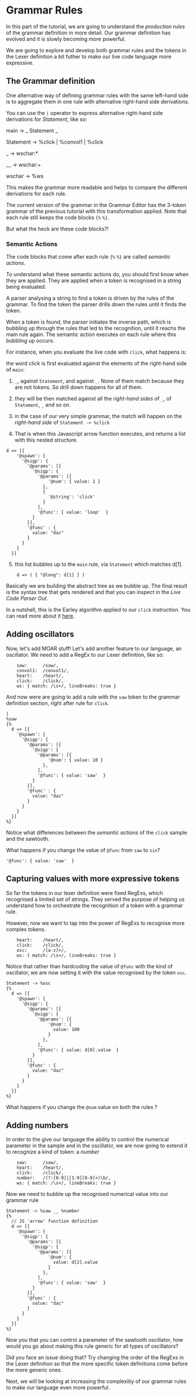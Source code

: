 # Grammar Rules
 
In this part of the tutorial, we are going to understand the *production rules* of the  grammar definition in more detail. Our grammar definition has evolved and it is slowly becoming more powerful. 

We are going to explore and develop both grammar rules and the tokens in the Lexer definition a bit futher to make our live code language more expressive. 


## The Grammar definition

One alternative way of defining grammar rules with the same left-hand side is to aggregate them in one rule with alternative right-hand side derivations. 

You can use the `|` operator to express alternative right-hand side derivations for *Statement*, like so:

main -> _ Statement _

Statement -> %click 
|
%convol1
|
%click

_  -> wschar:*

__ -> wschar:+

wschar -> %ws

This makes the grammar more readable and helps to compare the different derivations for each rule. 

The current version of the grammar in the Grammar Editor has the 3-token grammar of the previous tutorial with this transformation applied. Note that each rule still keeps the code blocks `{%` `%}`.

But what the heck are these code blocks?! 

### Semantic Actions 

The code blocks that come after each rule `{%` `%}` are called *semantic actions*. 

To understand what these semantic actions do, you should first know when they are applied. They are applied when a token is recognised in a string being evaluated.

A parser analysing a string to find a token is driven by the rules of the grammar. To find the token the parser drills down the rules until it finds the token.

When a token is found, the parser initiates the inverse path, which is bubbling up through the rules that led to the recognition, until it reachs the main rule again. The semantic action executes on each rule where this bubbling up occurs.

For instance, when you evaluate the live code with `click`, what happens is:

the word click is first evaluated against the elements of the right-hand side of `main`:

1. `_`, against `Statement`, and against `_`. None of them match because they are not tokens. So drill down happens for all of them.

2. they will be then matched against all the *right-hand sides* of `_`, of `Statement`, `_` and so on.

3. in the case of our very simple grammar, the match will happen on the *right-hand side* of `Statement -> %click`

4. That is when this Javascript arrow function executes, and returns a list with this nested structure.
```
d => [{
    '@spawn': {
      '@sigp': {
        '@params': [{        
          '@sigp': { 
            '@params': [{
                '@num': { value: 1 }
              },
              {
                '@string': 'click'
              }
            ],
            '@func': { value: 'loop'  }
          }
        }],
        '@func' : {
          value: "dac"
        }
      }
    }
  }]
```

5. this list bubbles up to the `main` rule, via `Statement` which matches d[1].
```
	d => ( { "@lang": d[1] } )
``` 

Basically we are building the abstract tree as we bubble up. The final result is the syntax tree that gets rendered and that you can inspect in the *Live Code Parser Out*.

In a nutshell, this is the Earley algorithm applied to our `click` instruction. You can read more about it [here](https://doi.org/10.1145/362007.362035).


## Adding oscillators

Now, let's add MOAR stuff! Let's add another feature to our language, an oscillator. We need to add a RegEx to our Lexer definition, like so:

```
    saw:      /saw/,
    convol1:  /convol1/,                         
    heart:    /heart/,   
    click:    /click/,
    ws: { match: /\s+/, lineBreaks: true }
```

And now were are going to add a rule with the `saw` token to the grammar definition section, right after rule for `click`. 


```
|
%saw
{% 
  d => [{
    '@spawn': {
      '@sigp': {
        '@params': [{        
          '@sigp': { 
            '@params': [{
                '@num': { value: 10 }
              },
            ],
            '@func': { value: 'saw'  }
          }
        }],
        '@func' : {
          value: "dac"
        }
      }
    }
  }]
%}
```

Notice what differences between the *semantic actions* of the `click` sample and the sawtooth.

What happens if you change the value of `@func` from `saw` to `sin`?

`'@func': { value: 'saw'  }`



## Capturing values with more expressive tokens 

So far the tokens in our lexer definition were fixed RegExs, which recognised a limited set of strings. They served the purpose of helping us understand how to orchestrate the recognition of a token with a grammar rule. 

However, now we want to tap into the power of RegExs to recognise more complex tokens.


```
    heart:    /heart/,
    click:    /click/,
    osc:      /[a-z]+/,
    ws: { match: /\s+/, lineBreaks: true }
```

Notice that rather than hardcoding the value of `@func` with the kind of oscillator, we are now setting it with the value recognised by the token `osc`.  

```
Statement -> %osc 
{% 
  d => [{
    '@spawn': {
      '@sigp': {
        '@params': [{        
          '@sigp': { 
            '@params': [{
                '@num': { 
                  value: 100 
                }
              },
            ],
            '@func': { value: d[0].value  }
          }
        }],
        '@func' : {
          value: "dac"
        }
      }
    }
  }]
%}
```



What happens if you change the `@num` value on both the rules ?


## Adding numbers

In order to the give our language the ability to control the numerical parameter in the sample and in the oscillator, we are now going to extend it to recognize a kind of token: a *number*

```
    saw:      /saw/,                         
    heart:    /heart/,
    click:    /click/,
    number:   /(?:[0-9]|[1-9][0-9]+)\b/,
	ws: { match: /\s+/, lineBreaks: true }
```

Now we need to bubble up the recognised numerical value into our grammar rule

	
```
Statement -> %saw __ %number
{% 
  // JS 'arrow' function definition 
  d => [{
    '@spawn': {
      '@sigp': {
        '@params': [{        
          '@sigp': { 
            '@params': [{
                '@num': {
                  value: d[2].value 
                }
              },
            ],
            '@func': { value: 'saw'  }
          }
        }],
        '@func' : {
          value: "dac"
        }
      }
    }
  }]
%}
```

Now you that you can control a parameter of the sawtooth oscillator, how would you go about making this rule generic for all types of oscillators?

Did you face an issue doing that? Try changing the order of the RegExs in the Lexer definition so that the more specific token definitions come before the more generic ones.

Next, we will be looking at increasing the complexitiy of our grammar rules to make our language even more powerful.

